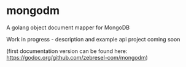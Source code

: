 # mongodm
A golang object document mapper for MongoDB



Work in progress - description and example api project coming soon

(first documentation version can be found here: https://godoc.org/github.com/zebresel-com/mongodm)
